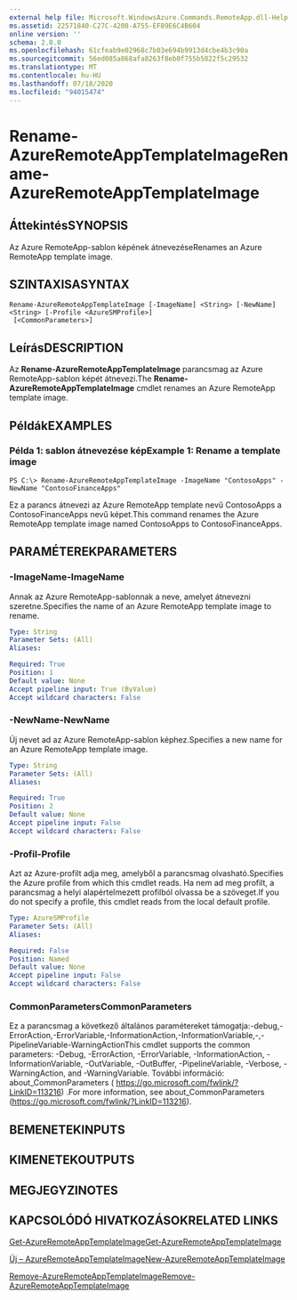 ```yaml
---
external help file: Microsoft.WindowsAzure.Commands.RemoteApp.dll-Help.xml
ms.assetid: 22571840-C27C-4208-A755-EF89E6C4B604
online version: ''
schema: 2.0.0
ms.openlocfilehash: 61cfeab9e02968c7b03e694b9913d4cbe4b3c90a
ms.sourcegitcommit: 56ed085a868afa8263f8eb0f755b5822f5c29532
ms.translationtype: MT
ms.contentlocale: hu-HU
ms.lasthandoff: 07/18/2020
ms.locfileid: "94015474"
---
```

# <span data-ttu-id="55d8b-101">Rename-AzureRemoteAppTemplateImage</span><span class="sxs-lookup"><span data-stu-id="55d8b-101">Rename-AzureRemoteAppTemplateImage</span></span>

## <span data-ttu-id="55d8b-102">Áttekintés</span><span class="sxs-lookup"><span data-stu-id="55d8b-102">SYNOPSIS</span></span>
<span data-ttu-id="55d8b-103">Az Azure RemoteApp-sablon képének átnevezése</span><span class="sxs-lookup"><span data-stu-id="55d8b-103">Renames an Azure RemoteApp template image.</span></span>

## <span data-ttu-id="55d8b-104">SZINTAXISA</span><span class="sxs-lookup"><span data-stu-id="55d8b-104">SYNTAX</span></span>

```
Rename-AzureRemoteAppTemplateImage [-ImageName] <String> [-NewName] <String> [-Profile <AzureSMProfile>]
 [<CommonParameters>]
```

## <span data-ttu-id="55d8b-105">Leírás</span><span class="sxs-lookup"><span data-stu-id="55d8b-105">DESCRIPTION</span></span>
<span data-ttu-id="55d8b-106">Az **Rename-AzureRemoteAppTemplateImage** parancsmag az Azure RemoteApp-sablon képét átnevezi.</span><span class="sxs-lookup"><span data-stu-id="55d8b-106">The **Rename-AzureRemoteAppTemplateImage** cmdlet renames an Azure RemoteApp template image.</span></span>

## <span data-ttu-id="55d8b-107">Példák</span><span class="sxs-lookup"><span data-stu-id="55d8b-107">EXAMPLES</span></span>

### <span data-ttu-id="55d8b-108">Példa 1: sablon átnevezése kép</span><span class="sxs-lookup"><span data-stu-id="55d8b-108">Example 1: Rename a template image</span></span>
```
PS C:\> Rename-AzureRemoteAppTemplateImage -ImageName "ContosoApps" -NewName "ContosoFinanceApps"
```

<span data-ttu-id="55d8b-109">Ez a parancs átnevezi az Azure RemoteApp template nevű ContosoApps a ContosoFinanceApps nevű képet.</span><span class="sxs-lookup"><span data-stu-id="55d8b-109">This command renames the Azure RemoteApp template image named ContosoApps to ContosoFinanceApps.</span></span>

## <span data-ttu-id="55d8b-110">PARAMÉTEREK</span><span class="sxs-lookup"><span data-stu-id="55d8b-110">PARAMETERS</span></span>

### <span data-ttu-id="55d8b-111">-ImageName</span><span class="sxs-lookup"><span data-stu-id="55d8b-111">-ImageName</span></span>
<span data-ttu-id="55d8b-112">Annak az Azure RemoteApp-sablonnak a neve, amelyet átnevezni szeretne.</span><span class="sxs-lookup"><span data-stu-id="55d8b-112">Specifies the name of an Azure RemoteApp template image to rename.</span></span>

```yaml
Type: String
Parameter Sets: (All)
Aliases: 

Required: True
Position: 1
Default value: None
Accept pipeline input: True (ByValue)
Accept wildcard characters: False
```

### <span data-ttu-id="55d8b-113">-NewName</span><span class="sxs-lookup"><span data-stu-id="55d8b-113">-NewName</span></span>
<span data-ttu-id="55d8b-114">Új nevet ad az Azure RemoteApp-sablon képhez.</span><span class="sxs-lookup"><span data-stu-id="55d8b-114">Specifies a new name for an Azure RemoteApp template image.</span></span>

```yaml
Type: String
Parameter Sets: (All)
Aliases: 

Required: True
Position: 2
Default value: None
Accept pipeline input: False
Accept wildcard characters: False
```

### <span data-ttu-id="55d8b-115">-Profil</span><span class="sxs-lookup"><span data-stu-id="55d8b-115">-Profile</span></span>
<span data-ttu-id="55d8b-116">Azt az Azure-profilt adja meg, amelyből a parancsmag olvasható.</span><span class="sxs-lookup"><span data-stu-id="55d8b-116">Specifies the Azure profile from which this cmdlet reads.</span></span>
<span data-ttu-id="55d8b-117">Ha nem ad meg profilt, a parancsmag a helyi alapértelmezett profilból olvassa be a szöveget.</span><span class="sxs-lookup"><span data-stu-id="55d8b-117">If you do not specify a profile, this cmdlet reads from the local default profile.</span></span>

```yaml
Type: AzureSMProfile
Parameter Sets: (All)
Aliases: 

Required: False
Position: Named
Default value: None
Accept pipeline input: False
Accept wildcard characters: False
```

### <span data-ttu-id="55d8b-118">CommonParameters</span><span class="sxs-lookup"><span data-stu-id="55d8b-118">CommonParameters</span></span>
<span data-ttu-id="55d8b-119">Ez a parancsmag a következő általános paramétereket támogatja:-debug,-ErrorAction,-ErrorVariable,-InformationAction,-InformationVariable,-,-PipelineVariable-WarningAction</span><span class="sxs-lookup"><span data-stu-id="55d8b-119">This cmdlet supports the common parameters: -Debug, -ErrorAction, -ErrorVariable, -InformationAction, -InformationVariable, -OutVariable, -OutBuffer, -PipelineVariable, -Verbose, -WarningAction, and -WarningVariable.</span></span> <span data-ttu-id="55d8b-120">További információ: about_CommonParameters ( https://go.microsoft.com/fwlink/?LinkID=113216) .</span><span class="sxs-lookup"><span data-stu-id="55d8b-120">For more information, see about_CommonParameters (https://go.microsoft.com/fwlink/?LinkID=113216).</span></span>

## <span data-ttu-id="55d8b-121">BEMENETEK</span><span class="sxs-lookup"><span data-stu-id="55d8b-121">INPUTS</span></span>

## <span data-ttu-id="55d8b-122">KIMENETEK</span><span class="sxs-lookup"><span data-stu-id="55d8b-122">OUTPUTS</span></span>

## <span data-ttu-id="55d8b-123">MEGJEGYZI</span><span class="sxs-lookup"><span data-stu-id="55d8b-123">NOTES</span></span>

## <span data-ttu-id="55d8b-124">KAPCSOLÓDÓ HIVATKOZÁSOK</span><span class="sxs-lookup"><span data-stu-id="55d8b-124">RELATED LINKS</span></span>

[<span data-ttu-id="55d8b-125">Get-AzureRemoteAppTemplateImage</span><span class="sxs-lookup"><span data-stu-id="55d8b-125">Get-AzureRemoteAppTemplateImage</span></span>](./Get-AzureRemoteAppTemplateImage.md)

[<span data-ttu-id="55d8b-126">Új – AzureRemoteAppTemplateImage</span><span class="sxs-lookup"><span data-stu-id="55d8b-126">New-AzureRemoteAppTemplateImage</span></span>](./New-AzureRemoteAppTemplateImage.md)

[<span data-ttu-id="55d8b-127">Remove-AzureRemoteAppTemplateImage</span><span class="sxs-lookup"><span data-stu-id="55d8b-127">Remove-AzureRemoteAppTemplateImage</span></span>](./Remove-AzureRemoteAppTemplateImage.md)


